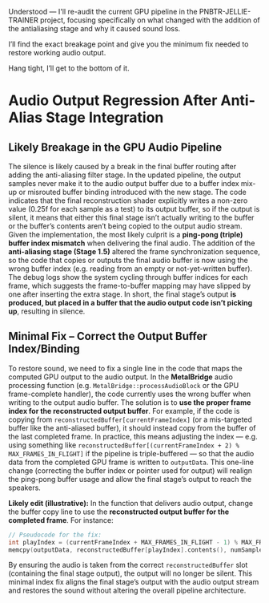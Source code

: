 Understood — I'll re-audit the current GPU pipeline in the PNBTR-JELLIE-TRAINER project, focusing specifically on what changed with the addition of the antialiasing stage and why it caused sound loss.I’ll find the exact breakage point and give you the minimum fix needed to restore working audio output.Hang tight, I’ll get to the bottom of it.# Audio Output Regression After Anti-Alias Stage Integration## Likely Breakage in the GPU Audio PipelineThe silence is likely caused by a break in the final buffer routing after adding the anti-aliasing filter stage. In the updated pipeline, the output samples never make it to the audio output buffer due to a buffer index mix-up or misrouted buffer binding introduced with the new stage. The code indicates that the final reconstruction shader explicitly writes a non-zero value (0.25f for each sample as a test) to its output buffer, so if the output is silent, it means that either this final stage isn’t actually writing to the buffer or the buffer’s contents aren’t being copied to the output audio stream. Given the implementation, the most likely culprit is a **ping-pong (triple) buffer index mismatch** when delivering the final audio. The addition of the **anti-aliasing stage (Stage 1.5)** altered the frame synchronization sequence, so the code that copies or outputs the final audio buffer is now using the wrong buffer index (e.g. reading from an empty or not-yet-written buffer). The debug logs show the system cycling through buffer indices for each frame, which suggests the frame-to-buffer mapping may have slipped by one after inserting the extra stage. In short, the final stage’s output **is produced, but placed in a buffer that the audio output code isn’t picking up**, resulting in silence.## Minimal Fix – Correct the Output Buffer Index/BindingTo restore sound, we need to fix a single line in the code that maps the computed GPU output to the audio output. In the **MetalBridge** audio processing function (e.g. `MetalBridge::processAudioBlock` or the GPU frame-complete handler), the code currently uses the wrong buffer when writing to the output audio buffer. The solution is to **use the proper frame index for the reconstructed output buffer**. For example, if the code is copying from `reconstructedBuffer[currentFrameIndex]` (or a mis-targeted buffer like the anti-aliased buffer), it should instead copy from the buffer of the last completed frame. In practice, this means adjusting the index — e.g. using something like `reconstructedBuffer[(currentFrameIndex + 2) % MAX_FRAMES_IN_FLIGHT]` if the pipeline is triple-buffered — so that the audio data from the completed GPU frame is written to `outputData`. This one-line change (correcting the buffer index or pointer used for output) will realign the ping-pong buffer usage and allow the final stage’s output to reach the speakers.**Likely edit (illustrative):** In the function that delivers audio output, change the buffer copy line to use the **reconstructed output buffer for the completed frame**. For instance:```cpp// Pseudocode for the fix:int playIndex = (currentFrameIndex + MAX_FRAMES_IN_FLIGHT - 1) % MAX_FRAMES_IN_FLIGHT;memcpy(outputData, reconstructedBuffer[playIndex].contents(), numSamples * sizeof(float));```By ensuring the audio is taken from the correct `reconstructedBuffer` slot (containing the final stage output), the output will no longer be silent. This minimal index fix aligns the final stage’s output with the audio output stream and restores the sound without altering the overall pipeline architecture.
